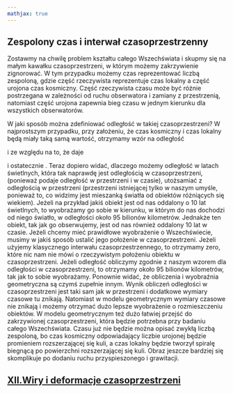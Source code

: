 ```yaml
---
mathjax: true
---
```

## Zespolony czas i interwał czasoprzestrzenny

Zostawmy na chwilę problem kształtu całego Wszechświata i skupmy się na małym kawałku czasoprzestrzeni,
w którym możemy zakrzywienie zignorować. W tym przypadku możemy czas reprezentować liczbą zespoloną,
gdzie część rzeczywista reprezentuje czas lokalny a część urojona czas kosmiczny.
Część rzeczywista czasu może być różnie postrzegana w zależności od ruchu obserwatora i zamiany z przestrzenią,
natomiast część urojona zapewnia bieg czasu w jednym kierunku dla wszystkich obserwatorów.

W jaki sposób można zdefiniować odległość w takiej czasoprzestrzeni?
W najprostszym przypadku, przy założeniu, że czas kosmiczny i czas lokalny będą miały taką samą wartość,
otrzymamy wzór na odległość
	

i ze względu na to, że  daje

	
i ostatecznie
	.
	Teraz dopiero widać, dlaczego możemy odległość w latach świetlnych, która tak naprawdę jest odległością w czasoprzestrzeni, (ponieważ podaje odległość w przestrzeni i w czasie), utożsamiać z odległością w przestrzeni (przestrzeni istniejącej tylko w naszym umyśle, ponieważ to, co widzimy jest mieszanką światła od obiektów różniących się wiekiem). Jeżeli na przykład jakiś obiekt jest od nas oddalony o 10 lat świetlnych, to wyobrażamy go sobie w kierunku, w którym do nas dochodzi od niego światło, w odległości około 95 bilionów kilometrów. Jednakże ten obiekt, tak jak go obserwujemy, jest od nas również oddalony 10 lat w czasie. Jeżeli chcemy mieć prawidłowe wyobrażenie o Wszechświecie, musimy w jakiś sposób ustalić jego położenie w czasoprzestrzeni. Jeżeli użyjemy klasycznego interwału czasoprzestrzennego, to otrzymamy zero, które nic nam nie mówi o rzeczywistym położeniu obiektu w czasoprzestrzeni. Jeżeli odległość obliczymy zgodnie z naszym wzorem dla odległości w czasoprzestrzeni, to otrzymamy około 95 bilionów kilometrów, tak jak to sobie wyobrażamy. 
	Ponownie widać, że obliczenia i wyobraźnia geometryczna są czymś zupełnie innym. Wynik obliczeń odległości w czasoprzestrzeni jest taki sam jak w przestrzeni i dodatkowe wymiary czasowe tu znikają. Natomiast w modelu geometrycznym wymiary czasowe nie znikają i możemy otrzymać dużo lepsze wyobrażenie o rozmieszczeniu obiektów. W modelu geometrycznym też dużo łatwiej przejść do zakrzywionej czasoprzestrzeni, która będzie potrzebna przy badaniu całego Wszechświata. Czasu już nie będzie można opisać zwykłą liczbą zespoloną, bo czas kosmiczny odpowiadający liczbie urojonej będzie promieniem rozszerzającej się kuli, a czas lokalny będzie tworzył spiralę biegnącą po powierzchni rozszerzającej się kuli. Obraz jeszcze bardziej się skomplikuje po dodaniu ruchu przyspieszonego i grawitacji.


## [XII.Wiry i deformacje czasoprzestrzeni](rozdzial12) 
